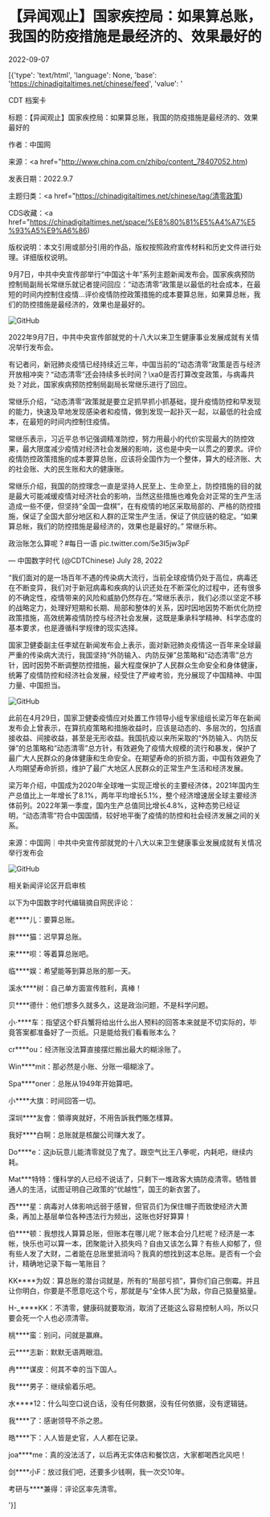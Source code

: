 # 【异闻观止】国家疾控局：如果算总账，我国的防疫措施是最经济的、效果最好的

2022-09-07

[{'type': 'text/html', 'language': None, 'base': 'https://chinadigitaltimes.net/chinese/feed', 'value': '

CDT 档案卡

标题：【异闻观止】国家疾控局：如果算总账，我国的防疫措施是最经济的、效果最好的

作者：中国网

来源：<a href="http://www.china.com.cn/zhibo/content_78407052.htm)

发表日期：2022.9.7

主题归类：<a href="https://chinadigitaltimes.net/chinese/tag/清零政策)

CDS收藏：<a href="https://chinadigitaltimes.net/space/%E8%80%81%E5%A4%A7%E5%93%A5%E9%A6%86)

版权说明：本文引用或部分引用的作品，版权按照政府宣传材料和历史文件进行处理。详细版权说明。





9月7日，中共中央宣传部举行“中国这十年”系列主题新闻发布会。国家疾病预防控制局副局长常继乐就记者提问回应：“动态清零”政策是以最低的社会成本，在最短的时间内控制住疫情&#8230;评价疫情防控政策措施的成本要算总账，如果算总帐，我们的防控措施是最经济的，效果也是最好的。



![GitHub](https://chinadigitaltimes.net/chinese/files/2022/09/image-1662554994409.png)

2022年9月7日，中共中央宣传部就党的十八大以来卫生健康事业发展成就有关情况举行发布会。

有记者问，新冠肺炎疫情已经持续近三年，中国当前的“动态清零”政策是否与经济开放相冲突？“动态清零”还会持续多长时间？\xa0是否打算改变政策，与病毒共处？对此，国家疾病预防控制局副局长常继乐进行了回应。

常继乐介绍，“动态清零”政策就是要立足抓早抓小抓基础，提升疫情防控和早发现的能力，快速及早地发现感染者和疫情，做到发现一起扑灭一起，以最低的社会成本，在最短的时间内控制住疫情。

常继乐表示，习近平总书记强调精准防控，努力用最小的代价实现最大的防控效果，最大限度减少疫情对经济社会发展的影响，这也是中央一以贯之的要求。评价疫情防控政策措施的成本要算总账，应该将全国作为一个整体，算大的经济账、大的社会账、大的民生账和大的健康账。

常继乐介绍，我国的防控理念一直是坚持人民至上、生命至上，防控措施的目的就是最大可能减缓疫情对经济社会的影响，当然这些措施也难免会对正常的生产生活造成一些不便，但坚持“全国一盘棋”，在有疫情的地区采取局部的、严格的防控措施，保证了全国大部分地区和人群的正常生产生活，保证了供应链的稳定。“如果算总帐，我们的防控措施是最经济的，效果也是最好的。” 常继乐称。



政治账怎么算呢？#每日一语 pic.twitter.com/5e3I5jw3pF

&mdash; 中国数字时代 (@CDTChinese) July 28, 2022



“我们面对的是一场百年不遇的传染病大流行，当前全球疫情仍处于高位，病毒还在不断变异，我们对于新冠病毒和疾病的认识还处在不断深化的过程中，还有很多的不确定性，疫情带来的风险和威胁仍然存在。”常继乐表示，我们必须以坚定不移的战略定力，处理好短期和长期、局部和整体的关系，因时因地因势不断优化防控政策措施，高效统筹疫情防控与经济社会发展，这既是秉承科学精神、科学态度的基本要求，也是遵循科学规律的现实选择。

国家卫健委副主任李斌在新闻发布会上表示，面对新冠肺炎疫情这一百年来全球最严重的传染病大流行，我国坚持“外防输入、内防反弹”总策略和“动态清零”总方针，因时因势不断调整防控措施，最大程度保护了人民群众生命安全和身体健康，统筹了疫情防控和经济社会发展，经受住了严峻考验，充分展现了中国精神、中国力量、中国担当。

![GitHub](https://chinadigitaltimes.net/chinese/files/2022/09/image-1662556297312.png)

此前在4月29日，国家卫健委疫情应对处置工作领导小组专家组组长梁万年在新闻发布会上曾表示，在算抗疫策略和措施收益时，应该是动态的、多层次的，包括直接收益、间接收益，甚至是无形收益。我国抗疫以来所采取的“外防输入、内防反弹”的总策略和“动态清零”总方针，有效避免了疫情大规模的流行和暴发，保护了最广大人民群众的身体健康和生命安全。在期望寿命的折损方面，中国有效避免了人均期望寿命折损，维护了最广大地区人民群众的正常生产生活和经济发展。

梁万年介绍，中国成为2020年全球唯一实现正增长的主要经济体，2021年国内生产总值比上一年增长了8.1%，两年平均增长5.1%，整个经济增速居全球主要经济体前列。2022年第一季度，国内生产总值同比增长4.8%，这种态势已经证明，“动态清零”符合中国国情，较好地平衡了疫情的防控和社会经济发展之间的关系。

来源：中国网｜中共中央宣传部就党的十八大以来卫生健康事业发展成就有关情况举行发布会

![GitHub](https://chinadigitaltimes.net/chinese/files/2022/09/image-1662574781816.png)

相关新闻评论区开启审核

以下为中国数字时代编辑摘自网民评论：



老****儿：要算总账。

胖****猫：迟早算总账。

来****呗：等着算总账吧。

临****娱：希望能等到算总账的那一天。

溪水****树：自己单方面宣传胜利，真棒！

贝****德什：他们想多久就多久，这是政治问题，不是科学问题。

小·****车：指望这个虾兵蟹将给出什么出人预料的回答本来就是不切实际的，毕竟答案都准备好了一页纸。只是能给我们看看账本么？

cr****ou：经济账没法算直接摆烂搬出最大的糊涂账了。

Win****mit：那必然是小账、分账一塌糊涂了。

Spa****oner：总账从1949年开始算吧。

小****大旗：时间回答一切。

深圳****友會：領導爽就好，不用告訴我們賬怎樣算。

我好****白啊：总账就是核酸公司赚大发了。

Do****e：这jb玩意儿能清零就见了鬼了。跟空气比王八拳呢，内耗吧，继续内耗。

Mat***特特：懂科学的人已经不说话了，只剩下一堆政客大搞防疫清零。牺牲普通人的生活，试图证明自己政策的“优越性”，国王的新衣罢了。

西****星：病毒对人体影响远弱于感冒，但官员们为保住帽子而致使经济大萧条，再加上基层单位各种违法行为频出，这账也好好算算！

伯****顿：我想找人算算总账，但账本在哪儿呢？账本会分几栏呢？经济是一本帐，快乐也可以算一本，团聚能计入损失吗？自由又该怎么算？有些人抑郁了，但有些人发了大财，二者能在总账里抵消吗？我真的想找到这本总账。是否有一个会计，精确地记录下每一笔账目？

KK****为奴：算总账的潜台词就是，所有的“局部亏损”，算你们自己倒霉。并且让你明白，你要是不愿意吃这个亏，那就是与“全体人民”为敌，你自己掂量掂量。

H-_****KK：不清零，健康码就要取消，取消了还能这么容易控制人吗，所以只要会死一个人也必须清零。

桃****蛮：别问，问就是赢麻。

云****志新：默默无语两眼泪。

冉****谋皮：何其不幸的当下国人。

我****男子：继续偷着乐吧。

水****12：什么叫空口说白话，没有任何数据，没有任何依据，没有逻辑链。

我****了：感谢领导不杀之恩。

皓****下：人人皆是史官，人人都在记录。

joa****me：真的没法活了，以后再无实体店和餐饮店，大家都喝西北风吧！

剑****小F：放过我们吧，还要多少钱啊，我一次交10年。

考研与****兼得：评论区率先清零。

'}]